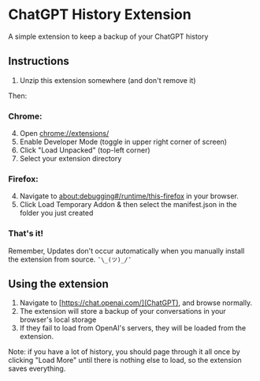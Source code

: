 # ChatGPT History Extension

A simple extension to keep a backup of your ChatGPT history

## Instructions

1. Unzip this extension somewhere (and don't remove it)

Then:

### Chrome:
4. Open [chrome://extensions/](chrome://extensions/)
5. Enable Developer Mode (toggle in upper right corner of screen)
6. Click "Load Unpacked" (top-left corner)
7. Select your extension directory

### Firefox: 
4. Navigate to [about:debugging#/runtime/this-firefox](about:debugging#/runtime/this-firefox) in your browser.
5. Click Load Temporary Addon & then select the manifest.json in the folder you just created

### That's it!

Remember, Updates don't occur automatically when you manually install the extension from source. `¯\_(ツ)_/¯`


## Using the extension
1. Navigate to [https://chat.openai.com/](ChatGPT), and browse normally.
2. The extension will store a backup of your conversations in your browser's local storage
3. If they fail to load from OpenAI's servers, they will be loaded from the extension.

Note: if you have a lot of history, you should page through it all once by clicking "Load More" until there is nothing else to load, so the extension saves everything.

